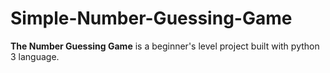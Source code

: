 # Simple-Number-Guessing-Game
**The Number Guessing Game** is a beginner's level project built with python 3 language.
